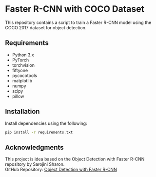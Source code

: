 # Faster R-CNN with COCO Dataset

This repository contains a script to train a Faster R-CNN model using the COCO 2017 dataset for object detection.

## Requirements

- Python 3.x
- PyTorch
- torchvision
- fiftyone
- pycocotools
- matplotlib
- numpy
- scipy
- pillow

## Installation

Install dependencies using the following:
```bash
pip install -r requirements.txt
```
## Acknowledgments
This project is idea based on the Object Detection with Faster R-CNN repository by Sarojini Sharon.  
GitHub Repository: [Object Detection with Faster R-CNN](https://github.com/sarojinisharon/Object-Detection-with-Faster-R-CNN.git)
